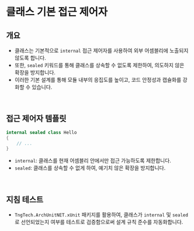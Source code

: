 # 클래스 기본 접근 제어자

## 개요
- 클래스는 기본적으로 `internal` 접근 제어자를 사용하여 외부 어셈블리에 노출되지 않도록 합니다.
- 또한, `sealed` 키워드를 통해 클래스를 상속할 수 없도록 제한하여, 의도하지 않은 확장을 방지합니다.
- 이러한 기본 설계를 통해 모듈 내부의 응집도를 높이고, 코드 안정성과 캡슐화를 강화할 수 있습니다.

<br/>

## 접근 제어자 템플릿

```cs
internal sealed class Hello
{
    // ...
}
```

- `internal`: 클래스를 현재 어셈블리 안에서만 접근 가능하도록 제한합니다.
- `sealed`: 클래스를 상속할 수 없게 하여, 예기치 않은 확장을 방지합니다.

<br/>

## 지침 테스트
- `TngTech.ArchUnitNET.xUnit` 패키지를 활용하여, 클래스가 `internal` 및 `sealed`로 선언되었는지 여부를 테스트로 검증함으로써 설계 규칙 준수를 자동화합니다.